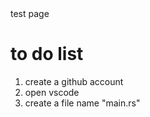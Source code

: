 <html>
<head>test page</head>
<body>
<h1>to do list</h1>
<ol>
    <li>create a github account</li>
    <li>open vscode</li>
    <li>create a file name "main.rs" </li>
</ol>
</body>
</html>